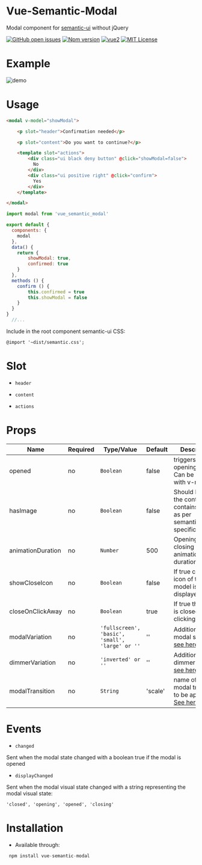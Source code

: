 # Vue-Semantic-Modal

Modal component for [semantic-ui](https://semantic-ui.com/) without jQuery

[![GitHub open issues](https://img.shields.io/github/issues/David-Desmaisons/Vue.Semantic.Modal.svg?maxAge=2592000)](https://github.com/David-Desmaisons/Vue.Semantic.Modal/issues)
[![Npm version](https://img.shields.io/npm/v/vue-semantic-modal.svg?maxAge=2592000)](https://www.npmjs.com/package/vue-semantic-modal)
[![vue2](https://img.shields.io/badge/vue-2.x-brightgreen.svg)](https://vuejs.org/)
[![MIT License](https://img.shields.io/github/license/David-Desmaisons/Vue.D3.tree.svg)](https://github.com/David-Desmaisons/Vue.Semantic.Modal/LICENSE)


# Example

![demo](./modal.gif)

# Usage

```html
<modal v-model="showModal">

    <p slot="header">Confirmation needed</p>

    <p slot="content">Do you want to continue?</p>

    <template slot="actions">
        <div class="ui black deny button" @click="showModal=false">
          No
        </div>
        <div class="ui positive right" @click="confirm">
          Yes
        </div>
    </template>

</modal>
```
```javascript
import modal from 'vue_semantic_modal'

export default {
  components: {
    modal
  },
  data() {
    return {
        showModal: true,
        confirmed: true
    }
  },
  methods () {
    confirm () {
        this.confirmed = true
        this.showModal = false
    }
  }
}
  //...
```

Include in the root component semantic-ui CSS:

```
@import '~dist/semantic.css';
```

# Slot

* `header`

* `content`

* `actions`


# Props

| Name      | Required | Type/Value              | Default     | Description |
| ---       | ---      | ---                     | ---         | ---         |
| opened      | no    | `Boolean`                | false        | triggers the opening/closing. Can be bind with v-model
| hasImage   | no | `Boolean`  | false |  Should be true if the content contains image as per semantic-ui specification |
| animationDuration | no | `Number` |  500       | Opening and closing animation duration in ms |
| showCloseIcon    | no | `Boolean`          | false       | If true close icon of the model is displayed |
| closeOnClickAway    | no | `Boolean`           | true            | If true the modal is closed when clicking outside |
| modalVariation   | no | `'fullscreen', 'basic', 'small', 'large' or ''`  | '' |  Additional modal styling [see here](https://semantic-ui.com/modules/modal.html#/definition) |
| dimmerVariation   | no | `'inverted' or ''`  | '' |  Additional dimmer styling [see here](https://semantic-ui.com/modules/modal.html#/examples) |
| modalTransition   | no | `String`  | 'scale'|  name of the modal transition to be applied. [See here](https://semantic-ui.com/modules/transition.html) |

# Events

* `changed`

Sent when the modal state changed with a boolean true if the modal is opened

* `displayChanged`

Sent when the modal visual state changed with a string representing the modal visual state:

`'closed', 'opening', 'opened', 'closing'`

# Installation
- Available through:
``` js
 npm install vue-semantic-modal
```
